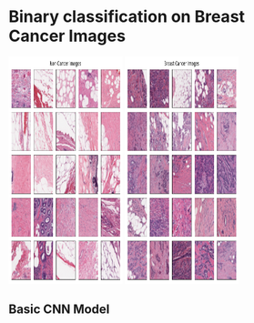 # Binary classification on Breast Cancer Images 

<img src="https://github.com/gimoonnam/CV/blob/main/non-Cancer-Images.png" width="200" height="400" />

<img src="https://github.com/gimoonnam/CV/blob/main/Cancer-Images.png" width="200" height="400" />



## Basic CNN Model 





